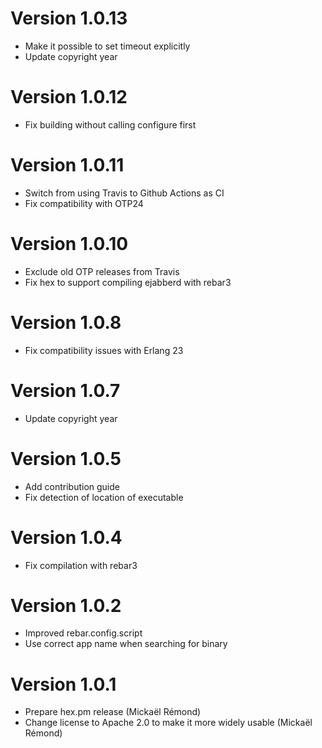 # Version 1.0.13

* Make it possible to set timeout explicitly
* Update copyright year

# Version 1.0.12

* Fix building without calling configure first

# Version 1.0.11

* Switch from using Travis to Github Actions as CI
* Fix compatibility with OTP24

# Version 1.0.10

* Exclude old OTP releases from Travis
* Fix hex to support compiling ejabberd with rebar3

# Version 1.0.8

* Fix compatibility issues with Erlang 23

# Version 1.0.7

* Update copyright year

# Version 1.0.5

* Add contribution guide
* Fix detection of location of executable

# Version 1.0.4

* Fix compilation with rebar3

# Version 1.0.2

* Improved rebar.config.script
* Use correct app name when searching for binary

# Version 1.0.1

* Prepare hex.pm release (Mickaël Rémond)
* Change license to Apache 2.0 to make it more widely usable (Mickaël Rémond)
